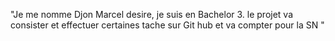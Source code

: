 "Je me nomme Djon Marcel desire, je suis en  Bachelor 3. le projet va consister et effectuer certaines tache sur Git hub et va compter pour la SN   " 
